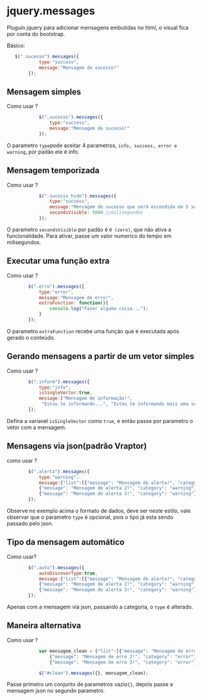 # jquery.messages
Pluguin jquery para adicionar mensagens embutidas no html, o visual fica por conta do bootstrap.

Básico:

````js
   $(".sucesso").messages({
			type:"success",
			message:"Mensagem de sucesso!"
		});
````


Mensagem simples
-----------

Como usar ?

````js
			$(".sucesso").messages({
				type:"success",
				message:"Mensagem de sucesso!"
			});
````
O parametro `type`pode aceitar 4 parametros, `info, success, error e warning`, por padão ele é info.



Mensagem temporizada
-----------

Como usar ?

````js
			$(".sucesso_hide").messages({
				type:"success",
				message:"Mensagem de sucesso que será escondida em 5 segundos!",
				secondsVisible: 5000 //milisegundos
			});
````
O parametro `secondsVisible` por padão é `0 (zero)`, que não ativa a funcionalidade. Para ativar, passe um valor numerico do tempo em milisegundos.



Executar uma função extra
-----------

Como usar ?

````js
		$(".erro").messages({
			type:"error",
			message:"Mensagem de erro!",
			extraFunction: function(){
				console.log("Fazer alguma coisa...");
			}
		});
````

O parametro `extraFunction` recebe uma função que é executada após gerado o conteúdo.



Gerando mensagens a partir de um vetor simples
-----------

Como usar ?

````js
		$(".inform").messages({
			type:"info",
			isSingleVector:true,
			message:["Mensagem de informação!",
			 "Estou te informando...", "Estou te informando mais uma vez...."]
		});
````

Defina a variavel `isSingleVector` como `true`, e então passe por parametro o vetor com a mensagem.
	


Mensagens via json(padrão Vraptor)
-----------

como usar ?

````js
		$(".alerta").messages({
			type:"warning",
			message:{"list":[{"message": "Mensagem de alerta!", "category": "warning"},
			{"message": "Mensagem de alerta 2!", "category": "warning"}, 
			{"message": "Mensagem de alerta 3!", "category": "warning"}]},
		});
````

Observe no exemplo acima o formato de dados, deve ser neste estilo, vale observar que o parametro `type` é opcional, pois o tipo já esta sendo passado pelo json.



Tipo da mensagem automático
-----------

Como usar?

````js
		$(".auto").messages({
			autoDiscoverType:true,
			message:{"list":[{"message": "Mensagem de alerta!", "category": "warning"},
			{"message": "Mensagem de alerta 2!", "category": "warning"}, 
			{"message": "Mensagem de alerta 3!", "category": "warning"}]},
		});
````

Apenas com a mensagem via json, passando a categoria, o `type` é alterado.



Maneira alternativa
-----------

Como usar ?

````js
			var mensagem_clean = {"list":[{"message": "Mensagem de erro!", "category": "error"},
				{"message": "Mensagem de erro 2!", "category": "error"},
				{"message": "Mensagem de erro 3!", "category": "error"}]};

			$("#clean").messages({}, mensagem_clean);
````

Passe primeiro um conjunto de parametros vazio`{}`, depois passe a mensagem json no segundo parametro.
